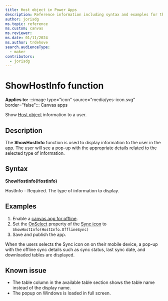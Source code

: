 ```yaml
---
title: Host object in Power Apps
description: Reference information including syntax and examples for the Host object in Power Apps.
author: jorisdg
ms.topic: reference
ms.custom: canvas
ms.reviewer: 
ms.date: 01/11/2024
ms.author: trdehove
search.audienceType: 
  - maker
contributors:
  - jorisdg
---
```

# ShowHostInfo function

**Applies to:** :::image type="icon" source="media/yes-icon.svg" border="false"::: Canvas apps 

Show [Host object](/object-host.md) information to a user.

## Description

The **ShowHostInfo** function is used to display information to the user in the app. The user will see a pop-up with the appropriate details related to the selected type of information.     

## Syntax

**ShowHostInfo(HostInfo)**

HostInfo – Required. The type of information to display.

## Examples

1. Enable a [canvas app for offline](/power-apps/mobile/canvas-mobile-offline-overview).
1. Set the [OnSelect](/power-apps/maker/canvas-apps/controls/properties-core) property of the [Sync icon](/power-apps/maker/canvas-apps/controls/control-shapes-icons) to `ShowHostInfo(HostInfo.OfflineSync)`
1. Save and publish the app.

When the users selects the Sync icon on on their mobile device, a pop-up with the offline sync details such as sync status, last sync date, and downloaded tables are displayed. 

## Known issue
- The table column in the available table section shows the table name instead of the display name.
- The popup on Windows is loaded in full screen.

